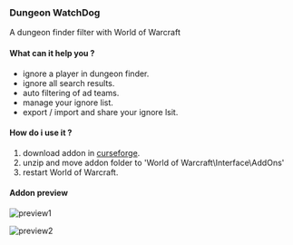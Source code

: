### Dungeon WatchDog
A dungeon finder filter with World of Warcraft


#### What can it help you ?
- ignore a player in dungeon finder.
- ignore all search results.
- auto filtering of ad teams.
- manage your ignore list.
- export / import and share your ignore lsit.


#### How do i use it ?
1. download addon in [curseforge](https://wow.curseforge.com/projects/dungeonwatchdog/files).
2. unzip and move addon folder to 'World of Warcraft\Interface\AddOns'
3. restart World of Warcraft.

#### Addon preview

![preview1](http://static.wittsay.cc/wow/1.png)


![preview2](http://static.wittsay.cc/wow/2.png)


